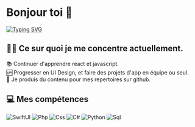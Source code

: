 # Bonjour toi 👋
[![Typing SVG](https://readme-typing-svg.herokuapp.com?color=%2336BCF7&size=24&lines=Fullstack+developper;Javascript+novice)](https://git.io/typing-svg)
## 👨‍💻 Ce sur quoi je me concentre actuellement.
📚 Continuer d'apprendre react et javascript.<br/>
🆙 Progresser en UI Design, et faire des projets d'app en équipe ou seul.<br/>
💪 Je produis du contenu pour mes repertoires sur github.<br/>

## 💻 Mes compétences
<p>
<img alt="SwiftUI" src="https://img.shields.io/badge/-SwiftUI-f05138?style=flat-square&logo=swift&logoColor=white" />
<img alt="Php" src="https://img.shields.io/badge/-Php-f05138?style=flat-square&logo=swift&logoColor=white" />
<img alt="Css" src="https://img.shields.io/badge/-Css-03A9F4?style=flat-square&logo=swift&logoColor=white" />
<img alt="C#" src="https://img.shields.io/badge/-C#-2ECC71?style=flat-square&logo=swift&logoColor=white" />
<img alt="Python" src="https://img.shields.io/badge/-Python-f05138?style=flat-square&logo=swift&logoColor=white" />
<img alt="Sql" src="https://img.shields.io/badge/-Sql-f05138?style=flat-square&logo=swift&logoColor=white" />
</p>
